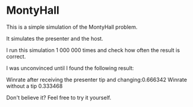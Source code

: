# MontyHall

This is a simple simulation of the MontyHall problem. 

It simulates the presenter and the host. 

I run this simulation 1 000 000 times and check how often the result is correct. 

I was unconvinced until I found the following result: 

Winrate after receiving the presenter tip and changing:0.666342
Winrate without a tip 0.333468

Don't believe it? Feel free to try it yourself.
